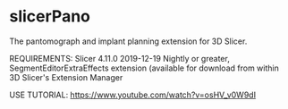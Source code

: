 # slicerPano
The pantomograph and implant planning extension for 3D Slicer.

REQUIREMENTS: Slicer 4.11.0 2019-12-19 Nightly or greater, SegmentEditorExtraEffects extension (available for download from within 3D Slicer's Extension Manager

USE TUTORIAL: https://www.youtube.com/watch?v=osHV_v0W9dI
